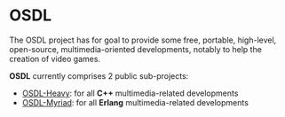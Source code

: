 OSDL
====

The OSDL project has for goal to provide some free, portable, high-level, open-source, multimedia-oriented developments, notably to help the creation of video games.

**OSDL** currently comprises 2 public sub-projects:

 - [OSDL-Heavy](https://github.com/Olivier-Boudeville/OSDL-Heavy): for all **C++** multimedia-related developments
 - [OSDL-Myriad](https://github.com/Olivier-Boudeville/OSDL-Myriad): for all **Erlang** multimedia-related developments
